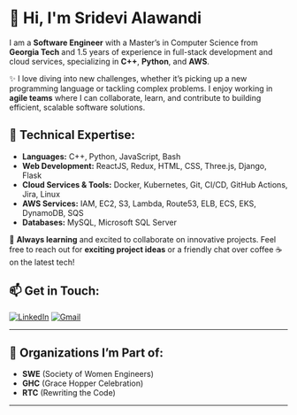 # 👋 Hi, I'm Sridevi Alawandi

I am a **Software Engineer** with a Master’s in Computer Science from **Georgia Tech** and 1.5 years of experience in full-stack development and cloud services, specializing in **C++**, **Python**, and **AWS**.

✨ I love diving into new challenges, whether it’s picking up a new programming language or tackling complex problems. I enjoy working in **agile teams** where I can collaborate, learn, and contribute to building efficient, scalable software solutions.

## 🔧 Technical Expertise:

- **Languages:** C++, Python, JavaScript, Bash
- **Web Development:** ReactJS, Redux, HTML, CSS, Three.js, Django, Flask
- **Cloud Services & Tools:** Docker, Kubernetes, Git, CI/CD, GitHub Actions, Jira, Linux
- **AWS Services:** IAM, EC2, S3, Lambda, Route53, ELB, ECS, EKS, DynamoDB, SQS
- **Databases:** MySQL, Microsoft SQL Server

🌱 **Always learning** and excited to collaborate on innovative projects. Feel free to reach out for **exciting project ideas** or a friendly chat over coffee ☕ on the latest tech!

## 📫 Get in Touch:
[![LinkedIn](https://img.shields.io/badge/LinkedIn-0077B5?style=for-the-badge&logo=linkedin&logoColor=white)](https://www.linkedin.com/in/sridevi-alawandi/)
[![Gmail](https://img.shields.io/badge/Gmail-D14836?style=for-the-badge&logo=gmail&logoColor=white)](mailto:sridevialawandi@gmail.com)

---

## 👥 Organizations I’m Part of:

- **SWE** (Society of Women Engineers)
- **GHC** (Grace Hopper Celebration)
- **RTC** (Rewriting the Code)

---
